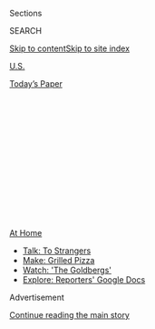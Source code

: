 <div id="app">

<div>

<div>

<div>

<div class="NYTAppHideMasthead css-1q2w90k e1suatyy0">

<div class="section css-ui9rw0 e1suatyy2">

<div class="css-eph4ug er09x8g0">

<div class="css-6n7j50">

</div>

<span class="css-1dv1kvn">Sections</span>

<div class="css-10488qs">

<span class="css-1dv1kvn">SEARCH</span>

</div>

[Skip to content](#site-content)[Skip to site
index](#site-index)

</div>

<div id="masthead-section-label" class="css-1wr3we4 eaxe0e00">

[U.S.](https://www.nytimes.com/section/us)

</div>

<div class="css-10698na e1huz5gh0">

</div>

</div>

<div id="masthead-bar-one" class="section hasLinks css-15hmgas e1csuq9d3">

<div class="css-uqyvli e1csuq9d0">

</div>

<div class="css-1uqjmks e1csuq9d1">

</div>

<div class="css-9e9ivx">

[](https://myaccount.nytimes.com/auth/login?response_type=cookie&client_id=vi)

</div>

<div class="css-1bvtpon e1csuq9d2">

[Today’s
Paper](https://www.nytimes.com/section/todayspaper)

</div>

</div>

</div>

</div>

<div data-aria-hidden="false">

<div id="site-content" data-role="main">

<div>

<div class="css-1aor85t" style="opacity:0.000000001;z-index:-1;visibility:hidden">

<div class="css-1hqnpie">

<div class="css-epjblv">

<span class="css-17xtcya">[U.S.](/section/us)</span><span class="css-x15j1o">|</span><span class="css-fwqvlz">Urban
Explorers Give Modern Ruins a Second
Life</span>

</div>

<div class="css-k008qs">

<div class="css-1iwv8en">

<span class="css-18z7m18"></span>

<div>

</div>

</div>

<span class="css-1n6z4y">https://nyti.ms/2WWhbqD</span>

<div class="css-1705lsu">

<div class="css-4xjgmj">

<div class="css-4skfbu" data-role="toolbar" data-aria-label="Social Media Share buttons, Save button, and Comments Panel with current comment count" data-testid="share-tools">

  - 
  - 
  - 
  - 
    
    <div class="css-6n7j50">
    
    </div>

  - 

</div>

</div>

</div>

</div>

</div>

</div>

<div id="NYT_TOP_BANNER_REGION" class="css-13pd83m">

<div>

<div id="maps-athome-menu" class="section interactive-content interactive-size-medium css-1edisqu">

<div class="css-17ih8de interactive-body">

<div class="at-home-nav__innerContainer">

<div class="at-home-nav__title">

[At
Home](https://www.nytimes.com/spotlight/at-home?action=click&pgtype=Article&state=default&region=TOP_BANNER&context=at_home_menu)

</div>

  - [Talk: To
    Strangers](https://www.nytimes.com/2020/08/03/well/family/the-benefits-of-talking-to-strangers.html?action=click&pgtype=Article&state=default&region=TOP_BANNER&context=at_home_menu)
  - [Make: Grilled
    Pizza](https://www.nytimes.com/2020/08/01/at-home/coronavirus-make-pizza-on-a-grill.html?action=click&pgtype=Article&state=default&region=TOP_BANNER&context=at_home_menu)
  - [Watch: 'The
    Goldbergs'](https://www.nytimes.com/2020/07/31/arts/television/goldbergs-abc-stream.html?action=click&pgtype=Article&state=default&region=TOP_BANNER&context=at_home_menu)
  - [Explore: Reporters' Google
    Docs](https://www.nytimes.com/interactive/2020/at-home/even-more-reporters-editors-diaries-lists-recommendations.html?action=click&pgtype=Article&state=default&region=TOP_BANNER&context=at_home_menu)

</div>

</div>

</div>

</div>

</div>

<div id="top-wrapper" class="css-1sy8kpn">

<div id="top-slug" class="css-l9onyx">

Advertisement

</div>

[Continue reading the main
story](#after-top)

<div class="ad top-wrapper" style="text-align:center;height:100%;display:block;min-height:250px">

<div id="top" class="place-ad" data-position="top" data-size-key="top">

</div>

</div>

<div id="after-top">

</div>

</div>

<div>

<div id="sponsor-wrapper" class="css-1hyfx7x">

<div id="sponsor-slug" class="css-19vbshk">

Supported by

</div>

[Continue reading the main
story](#after-sponsor)

<div id="sponsor" class="ad sponsor-wrapper" style="text-align:center;height:100%;display:block">

</div>

<div id="after-sponsor">

</div>

</div>

<div class="css-186x18t">

</div>

<div class="css-1vkm6nb ehdk2mb0">

# Urban Explorers Give Modern Ruins a Second Life

</div>

In photos and videos, researchers and thrill-seekers celebrate the
allure of abandoned schools, factories, hotels, movie palaces and other
forgotten properties.

<div class="css-79elbk" data-testid="photoviewer-wrapper">

<div class="css-z3e15g" data-testid="photoviewer-wrapper-hidden">

</div>

<div class="css-1a48zt4 ehw59r15" data-testid="photoviewer-children">

![<span class="css-16f3y1r e13ogyst0" data-aria-hidden="true">The
abandoned Bethlehem Steel building in Lackawanna, N.Y. Urban explorers
find the beauty and history of abandoned properties
compelling.</span><span class="css-cnj6d5 e1z0qqy90" itemprop="copyrightHolder"><span class="css-1ly73wi e1tej78p0">Credit...</span><span><span>Matthew
Christopher/Abandoned
America</span></span></span>](https://static01.nyt.com/images/2020/07/20/multimedia/00xp-abandoned1/00xp-abandoned1-articleLarge.jpg?quality=75&auto=webp&disable=upscale)

</div>

</div>

<div class="css-18e8msd">

<div class="css-vp77d3 epjyd6m0">

<div class="css-hus3qt ey68jwv0" data-aria-hidden="true">

[![Christopher
Mele](https://static01.nyt.com/images/2018/06/13/multimedia/author-christopher-mele/author-christopher-mele-thumbLarge.jpg
"Christopher Mele")](https://www.nytimes.com/by/christopher-mele)

</div>

<div class="css-1baulvz">

By [<span class="css-1baulvz last-byline" itemprop="name">Christopher
Mele</span>](https://www.nytimes.com/by/christopher-mele)

</div>

</div>

  - 
    
    <div class="css-ld3wwf e16638kd2">
    
    July 27,
    2020
    
    </div>

  - 
    
    <div class="css-4xjgmj">
    
    <div class="css-d8bdto" data-role="toolbar" data-aria-label="Social Media Share buttons, Save button, and Comments Panel with current comment count" data-testid="share-tools">
    
      - 
      - 
      - 
      - 
        
        <div class="css-6n7j50">
        
        </div>
    
      - 
    
    </div>
    
    </div>

</div>

</div>

<div class="section meteredContent css-1r7ky0e" name="articleBody" itemprop="articleBody">

<div class="css-1fanzo5 StoryBodyCompanionColumn">

<div class="css-53u6y8">

For Jake Williams, nothing means success like wrack and ruin.

Mr. Williams had studied business marketing in college before
withdrawing and pursuing a full-time career as an [urban
explorer](http://www.forbidden-places.net/why.php), researching and
telling the stories of abandoned properties.

He films his excursions and, [as the producer of Bright Sun
Films](https://www.youtube.com/channel/UC5k3Kc0avyDJ2nG9Kxm9JmQ), shares
them on YouTube. The subjects of some of his more popular videos, like a
[former Days Inn hotel](https://www.youtube.com/watch?v=3gJfEOx_NGA) or
an abandoned [Walmart](https://www.youtube.com/watch?v=Mr1CWRc174o), are
fairly mundane, but viewers are drawn out of morbid curiosity, he said.

“I think when you see an abandoned place on the side of the road,” he
said, “people will ask, ‘How’d that get there?’”

</div>

</div>

<div class="css-1fanzo5 StoryBodyCompanionColumn">

<div class="css-53u6y8">

The urban exploration movement traces its origins to online forums that
allowed “all these weirdos to connect” and trade tips on places to
visit, said Matthew Christopher, the founder of the website [Abandoned
America](https://www.abandonedamerica.us/).

</div>

</div>

<div class="css-79elbk" data-testid="photoviewer-wrapper">

<div class="css-z3e15g" data-testid="photoviewer-wrapper-hidden">

</div>

<div class="css-1a48zt4 ehw59r15" data-testid="photoviewer-children">

![<span class="css-16f3y1r e13ogyst0" data-aria-hidden="true">The Fisher
Body Plant 21 in Detroit. Matthew Christopher has documented abandoned
schools, factories, hotels, movie palaces and other
spaces.</span><span class="css-cnj6d5 e1z0qqy90" itemprop="copyrightHolder"><span class="css-1ly73wi e1tej78p0">Credit...</span><span>Matthew
Christopher/Abandoned
America</span></span>](https://static01.nyt.com/images/2020/07/20/multimedia/00xp-abandoned2/merlin_174766122_5e10f21b-9b5e-46f1-8c77-a43987b4ec21-articleLarge.jpg?quality=75&auto=webp&disable=upscale)

</div>

</div>

<div class="css-1fanzo5 StoryBodyCompanionColumn">

<div class="css-53u6y8">

Drew Scavello, the creator of [Truth In
Destruction](https://www.facebook.com/pg/truthindestructionphotography/photos/),
which photographically chronicles abandoned places, said that when he
started urban exploring in 2007, a small number of people were focused
on sites in Boston, Detroit and Philadelphia. Since then, the movement
has grown into a large, loose-knit network that includes teenagers up to
septuagenarians.

Mr. Scavello said he was drawn to photographing former psychiatric
hospitals, which he described as “overlooked and undervalued” because of
the stigma attached to mental illness.

In his work, artifacts from bygone eras are not encased in glass or
roped off but are instead readily accessible. For instance, he said,
during a visit to a former state hospital in Iowa, he found [an
orbitoclast, a device once used in
lobotomies](https://warehouse-13-artifact-database.fandom.com/wiki/Walter_Freeman%27s_Orbitoclast),
in a cabinet.

“It’s a much more tangible way to connect to history than going to a
museum and taking a preplanned tour,” Mr. Scavello said. “A lot of the
time, it’s pretty incredible some of the stuff that gets left behind.”

</div>

</div>

<div class="css-1fanzo5 StoryBodyCompanionColumn">

<div class="css-53u6y8">

Mr. Christopher of Abandoned America started photographing and
documenting abandoned spaces after working at a private mental health
institution and learning from patients and staff members about a former
state-run hospital, [Philadelphia State Hospital, also known as Byberry
Hospital](https://www.phillymag.com/news/2015/06/28/byberry-mental-institution-survivors/),
which closed in 1990.

He said former patients of that hospital “were warehoused, forgotten and
erased.”

From there, he discovered abandoned schools, factories, hotels and movie
palaces. “Before you knew it, I was obsessed with it,” he
said.

</div>

</div>

<div class="css-79elbk" data-testid="photoviewer-wrapper">

<div class="css-z3e15g" data-testid="photoviewer-wrapper-hidden">

</div>

<div class="css-1a48zt4 ehw59r15" data-testid="photoviewer-children">

<div class="css-1xdhyk6 erfvjey0">

<span class="css-1ly73wi e1tej78p0">Image</span>

<div class="css-zjzyr8">

<div data-testid="lazyimage-container" style="height:255.84444444444446px">

</div>

</div>

</div>

<span class="css-16f3y1r e13ogyst0" data-aria-hidden="true">An abandoned
theater in an undisclosed location. Jaime M. Ullinger, an associate
professor of anthropology at Quinnipiac University, described these
kinds of sites as “liminal,” or in-between
spaces.</span><span class="css-cnj6d5 e1z0qqy90" itemprop="copyrightHolder"><span class="css-1ly73wi e1tej78p0">Credit...</span><span>Matthew
Christopher/Abandoned America</span></span>

</div>

</div>

<div class="css-1fanzo5 StoryBodyCompanionColumn">

<div class="css-53u6y8">

His talks, books and photographs attract fans and the curious with the
allure of adventure, nostalgia and academic interest.

His work is more than a snapshot of a time gone by; it is also a
commentary on the impact of humans on the environment and the kind of
throwaway culture society has embraced.

Some of the sites he has documented date to a time when the United
States was competing with Europe and trying to show off America’s
grandiosity.

“They thought they were building institutions to last centuries but now
it’s a quick churn,” Mr. Christopher said.

</div>

</div>

<div class="css-1fanzo5 StoryBodyCompanionColumn">

<div class="css-53u6y8">

That’s a view shared by Bryan Weissman and Michael Berindei, who run a
website called [The Proper People](https://theproperpeople.com/about/).
The name is a nod to a sign posted at a property they once visited that
declared “Access Prohibited — Except by the Proper People.”

“A common theme we try to touch on in our videos is the idea that the
world we live in is becoming more and more disposable,” Mr. Berindei
said.

He described the remnants of buildings from the 1920s and earlier as
“really grand, heavily ornamented structures that truly impress.”

</div>

</div>

<div class="css-cfo9c3">

</div>

<div class="css-1fanzo5 StoryBodyCompanionColumn">

<div class="css-53u6y8">

The builders from those eras probably believed that what they were
constructing “would be essentially permanent, and so they naturally
injected art, creativity and craftsmanship into them,” he said.

Mr. Berindei said he appreciated construction from the 1940s and 1950s,
but in the decades that followed, buildings came to be “thought of as a
good or commodity, rather than a permanent mark on our landscape.”

“The architecture of the past will only become more and more
unbelievable as more of our built world is replaced with prefab, cheaply
constructed junk,” he said.

</div>

</div>

<div class="css-1fanzo5 StoryBodyCompanionColumn">

<div class="css-53u6y8">

Mr. Christopher said documenting abandoned sites dates to at least
[Piranesi, the 18th-century artist who sketched Roman
ruins](https://www.nytimes.com/2007/09/28/arts/design/28pira.html).

Jaime M. Ullinger, an associate professor of anthropology at Quinnipiac
University in Connecticut, described modern-day abandoned sites as
“liminal,” or in-between spaces. They don’t serve their former
function, but they have not been razed or rehabilitated either, which
makes them inherently interesting.

“It used to be this thing,” she said. “Now, it’s this thing and it’s not
quite anything.”

Mr. Weissman and Mr. Berindei have documented visits to [former
amusement parks](https://www.youtube.com/watch?v=XTPOkrJLWPM),
[malls](https://www.youtube.com/watch?v=QmNyVFibClQ) and
[hotels](https://www.youtube.com/watch?v=OUQz62-Ny1g).

They also [visited a gigantic former power plant in
Philadelphia](https://www.youtube.com/watch?v=oz5BamDwRDg) that dates to
1925, a site they described as “extremely dangerous.”

A video shows them gingerly walking across a narrow beam over a dark pit
to gain access. Farther inside, a large chunk of concrete dangles
precariously from the ceiling.

They have encountered other hazards in their travels, including the
toxic chemicals known as PCBs, lead paint and mercury (especially at
former power plants) and mold, asbestos and [pigeon
droppings](https://www1.nyc.gov/site/doh/health/health-topics/pigeon.page).

Scrapes, cuts and bruises are not uncommon. “I don’t think we’re up to
date on our tetanus shots,” Mr. Berindei said.

</div>

</div>

<div class="css-1fanzo5 StoryBodyCompanionColumn">

<div class="css-53u6y8">

Another hazard can be a legal one related to trespassing. Does Mr.
Christopher always seek the permission of the owners of the properties
he visits? “No,” he said with a laugh.

Mr. Weissman and Mr. Berindei of The Proper People have had a few
run-ins with law enforcement, but they have never been arrested or
issued a citation. They said any tension eases once they explain the
nature of their work to the authorities.

On a visit to an abandoned power plant in New Orleans, Mr. Weissman and
Mr. Berindei found a colony of people who were relying on generators and
power tools to strip the site of scrap metal to sell to support their
drug habits.

“We talked to a few of them,” Mr. Berindei said. “They seem like nice
people. It was just a sad
situation.”

</div>

</div>

<div class="css-79elbk" data-testid="photoviewer-wrapper">

<div class="css-z3e15g" data-testid="photoviewer-wrapper-hidden">

</div>

<div class="css-1a48zt4 ehw59r15" data-testid="photoviewer-children">

<div class="css-1xdhyk6 erfvjey0">

<span class="css-1ly73wi e1tej78p0">Image</span>

<div class="css-zjzyr8">

<div data-testid="lazyimage-container" style="height:277.75555555555553px">

</div>

</div>

</div>

<span class="css-16f3y1r e13ogyst0" data-aria-hidden="true">A former
factory that produced china. “There is this kind of beauty in that it’s
something that is old and no longer in its original grandeur,” Professor
Ullinger
said.</span><span class="css-cnj6d5 e1z0qqy90" itemprop="copyrightHolder"><span class="css-1ly73wi e1tej78p0">Credit...</span><span>Matthew
Christopher/Abandoned America</span></span>

</div>

</div>

<div class="css-1fanzo5 StoryBodyCompanionColumn">

<div class="css-53u6y8">

Mr. Christopher said he relies on research, networking and luck to find
locations. Sometimes he stumbles onto sites or hears about them from
contacts in the salvage and demolition industries, or from historians
and preservationists.

Some of the creepiest stuff he’s seen? [Faceless CPR
dummies](https://twitter.com/abandonedameric/status/1057725225205465089?s=20),
[a rotting taxidermied elk
head](https://twitter.com/abandonedameric/status/1057737618702692352)
and [the morgue at a former children’s
hospital](https://twitter.com/abandonedameric/status/1157330150515761153).

</div>

</div>

<div class="css-cfo9c3">

</div>

<div class="css-1fanzo5 StoryBodyCompanionColumn">

<div class="css-53u6y8">

Mr. Christopher acknowledged that the economic fallout from the
coronavirus pandemic may lead to an increase in the number of abandoned
properties, especially retail centers, but that does not mean he’s
looking forward to such an outcome.

“In a way,” he said, “it’s a little bit like saying to a doctor during
the pandemic, ‘You will be really busy in the I.C.U.’”

</div>

</div>

<div>

</div>

</div>

<div>

</div>

<div>

</div>

<div>

</div>

<div>

<div id="bottom-wrapper" class="css-1ede5it">

<div id="bottom-slug" class="css-l9onyx">

Advertisement

</div>

[Continue reading the main
story](#after-bottom)

<div id="bottom" class="ad bottom-wrapper" style="text-align:center;height:100%;display:block;min-height:90px">

</div>

<div id="after-bottom">

</div>

</div>

</div>

</div>

</div>

## Site Index

<div>

</div>

## Site Information Navigation

  - [© <span>2020</span> <span>The New York Times
    Company</span>](https://help.nytimes.com/hc/en-us/articles/115014792127-Copyright-notice)

<!-- end list -->

  - [NYTCo](https://www.nytco.com/)
  - [Contact
    Us](https://help.nytimes.com/hc/en-us/articles/115015385887-Contact-Us)
  - [Work with us](https://www.nytco.com/careers/)
  - [Advertise](https://nytmediakit.com/)
  - [T Brand Studio](http://www.tbrandstudio.com/)
  - [Your Ad
    Choices](https://www.nytimes.com/privacy/cookie-policy#how-do-i-manage-trackers)
  - [Privacy](https://www.nytimes.com/privacy)
  - [Terms of
    Service](https://help.nytimes.com/hc/en-us/articles/115014893428-Terms-of-service)
  - [Terms of
    Sale](https://help.nytimes.com/hc/en-us/articles/115014893968-Terms-of-sale)
  - [Site
    Map](https://spiderbites.nytimes.com)
  - [Help](https://help.nytimes.com/hc/en-us)
  - [Subscriptions](https://www.nytimes.com/subscription?campaignId=37WXW)

</div>

</div>

</div>

</div>
